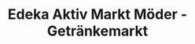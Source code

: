 ---
title: "Edeka Aktiv Markt Möder - Getränkemarkt"
url: /altlussheim/edeka-aktiv-markt-moeder-getraenkemarkt/
shop: Getränke
---